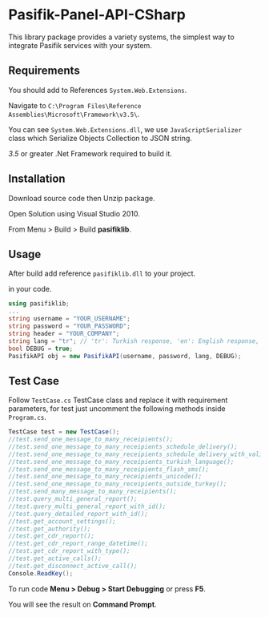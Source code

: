 # Pasifik-Panel-API-CSharp
This library package provides a variety systems, the simplest way to integrate Pasifik services with your system.

## Requirements
You should add to References `System.Web.Extensions`.

Navigate to `C:\Program Files\Reference Assemblies\Microsoft\Framework\v3.5\`.

You can see `System.Web.Extensions.dll`, we use `JavaScriptSerializer` class which Serialize Objects Collection to JSON string.

*3.5* or greater .Net Framework required to build it.

## Installation
Download source code then Unzip package.

Open Solution using Visual Studio 2010.

From Menu > Build > Build **pasifiklib**.

## Usage
After build add reference `pasifiklib.dll` to your project.

in your code.
```csharp
using pasifiklib;
...
string username = "YOUR_USERNAME";
string password = "YOUR_PASSWORD";
string header = "YOUR_COMPANY";
string lang = "tr"; // 'tr': Turkish response, 'en': English response, 'ar': Arabic response.
bool DEBUG = true;
PasifikAPI obj = new PasifikAPI(username, password, lang, DEBUG);
```
## Test Case
Follow `TestCase.cs` TestCase class and replace it with requirement parameters, for test just uncomment the following methods inside `Program.cs`.

```csharp
TestCase test = new TestCase();
//test.send_one_message_to_many_receipients();
//test.send_one_message_to_many_receipients_schedule_delivery();
//test.send_one_message_to_many_receipients_schedule_delivery_with_validity_period();
//test.send_one_message_to_many_receipients_turkish_language();
//test.send_one_message_to_many_receipients_flash_sms();
//test.send_one_message_to_many_receipients_unicode();
//test.send_one_message_to_many_receipients_outside_turkey();
//test.send_many_message_to_many_receipients();
//test.query_multi_general_report();
//test.query_multi_general_report_with_id();
//test.query_detailed_report_with_id();
//test.get_account_settings();
//test.get_authority();
//test.get_cdr_report();
//test.get_cdr_report_range_datetime();
//test.get_cdr_report_with_type();
//test.get_active_calls();
//test.get_disconnect_active_call();
Console.ReadKey();
```
To run code **Menu > Debug > Start Debugging** or press **F5**.

You will see the result on **Command Prompt**.
